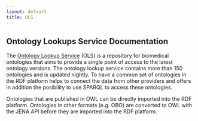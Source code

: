 ```yaml
---
layout: default
title: OLS
---
```

## Ontology Lookups Service Documentation

The [Ontology Lookup Service](http://www.ebi.ac.uk/ols/) (OLS) is a repository for biomedical ontologies that aims to provide a single point of access to the latest ontology versions. The ontology lookup service contains more than 150 ontologies and is updated nightly. To have a common set of ontologies in the RDF platform helps to connect the data from other providers and offers in addition the posibility to use SPARQL to access these ontologies.   

Ontologies that are published in OWL can be directly imported into the RDF platform. Ontologies in other formats (e.g. OBO) are converted to OWL with the JENA API before they are imported into the RDF platform.
